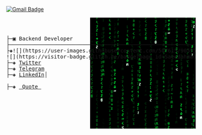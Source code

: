 
[![Gmail Badge](https://img.shields.io/badge/-Saeedahmadi7714@gmail.com-c14438?style=flat-square&logo=Gmail&logoColor=white&link=saeedahmadi7714@gmail.com)](mailto:saeedahmadi7714@gmail.com) 
<pre>
<img src = 'https://github.com/Saeedahmadi7714/Saeedahmadi7714/blob/main/images/matrix.gif' alt = 'Awesome Matrix Code' align='right'/>

    
├─▣ Backend Developer
├─────────────────────────────────────────────────────────────────────────
├◈![](https://user-images.githubusercontent.com/507615/90595977-95e70e80-e220-11ea-864a-6a61adaff212.png)
![](https://visitor-badge.glitch.me/badge?page_id=Saeedahmadi7714.Saeedahmadi7714)
├─◈ <a href="https://twitter.com/Guilty_0_1">Twitter</a>
├─◈ <a href="https://t.me/avenkar">Telegram</a>
├─◈ <a href="https://www.linkedin.com/in/saeed-ahmadi7714">LinkedIn</a>│

├─◈ <a href="https://github.com/Saeedahmadi7714/quote"> Quote </a>

</pre>
